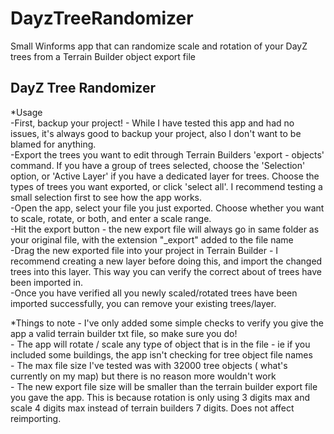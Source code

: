 # DayzTreeRandomizer
Small Winforms app that can randomize scale and rotation of your DayZ trees from a Terrain Builder object export file
## DayZ Tree Randomizer
*Usage  
-First, backup your project! - While I have tested this app and had no issues, it's always good to backup your project, also I don't want to be blamed for anything.  
-Export the trees you want to edit through Terrain Builders 'export - objects' command. If you have a group of trees selected, choose the 'Selection' option, or 'Active Layer' if you have a dedicated layer for trees. Choose the types of trees you want exported, or click 'select all'. I recommend testing a small selection first to see how the app works.  
-Open the app, select your file you just exported. Choose whether you want to scale, rotate, or both, and enter a scale range.  
-Hit the export button - the new export file will always go in same folder as your original file, with the extension "_export" added to the file name  
-Drag the new exported file into your project in Terrain Builder - I recommend creating a new layer before doing this, and import the changed trees into this layer. This way you can verify the correct about of trees have been imported in.  
-Once you have verified all you newly scaled/rotated trees have been imported successfully, you can remove your existing trees/layer.  

*Things to note - I've only added some simple checks to verify you give the app a valid terrain builder txt file, so make sure you do!   
                - The app will rotate / scale any type of object that is in the file - ie if you included some buildings, the app isn't checking for tree object file names  
                - The max file size I've tested was with 32000 tree objects ( what's currently on my map) but there is no reason more wouldn't work  
                - The new export file size will be smaller than the terrain builder export file you gave the app. This is because rotation is only using 3 digits max and scale 4 digits max instead of terrain                      builders 7 digits. Does not affect reimporting.
